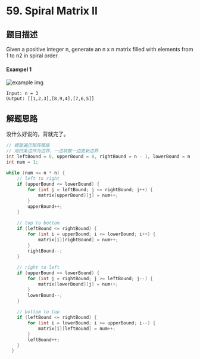 # 59. Spiral Matrix II

## 题目描述

Given a positive integer n, generate an n x n matrix filled with elements from 1 to n2 in spiral order.

#### Exampel 1

![example img](https://assets.leetcode.com/uploads/2020/11/13/spiraln.jpg)

```
Input: n = 3
Output: [[1,2,3],[8,9,4],[7,6,5]]
```

## 解题思路

没什么好说的，背就完了。

```java
// 螺旋遍历矩阵模版
// 用四条边作为边界，一边填数一边更新边界
int leftBound = 0, upperBound = 0, rightBound = n - 1, lowerBound = n - 1;
int num = 1;
    
while (num <= n * n) {
    // left to right
    if (upperBound <= lowerBound) {
        for (int j = leftBound; j <= rightBound; j++) {
            matrix[upperBound][j] = num++;
        }
        upperBound++;
    }
    
    // top to bottom
    if (leftBound <= rightBound) {
        for (int i = upperBound; i <= lowerBound; i++) {
            matrix[i][rightBound] = num++;
        }
        rightBound--;
    }
    
    // right to left
    if (upperBound <= lowerBound) {
        for (int j = rightBound; j >= leftBound; j--) {
            matrix[lowerBound][j] = num++;
        }
        lowerBound--;
    }
    
    // bottom to top
    if (leftBound <= rightBound) {
        for (int i = lowerBound; i >= upperBound; i--) {
            matrix[i][leftBound] = num++;
        }
        leftBound++;
    }
  }
```
